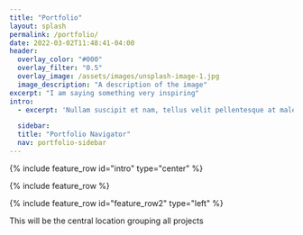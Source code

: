 ```yaml
---
title: "Portfolio"
layout: splash
permalink: /portfolio/
date: 2022-03-02T11:48:41-04:00
header:
  overlay_color: "#000"
  overlay_filter: "0.5"
  overlay_image: /assets/images/unsplash-image-1.jpg
  image_description: "A description of the image"
excerpt: "I am saying something very inspiring"
intro:
  - excerpt: 'Nullam suscipit et nam, tellus velit pellentesque at malesuada, enim eaque. Quis nulla, netus tempor in diam gravida tincidunt, *proin faucibus* voluptate felis id sollicitudin. Centered with `type="center"`'

  sidebar:
  title: "Portfolio Navigator"
  nav: portfolio-sidebar
---
```


{% include feature_row id="intro" type="center" %}

{% include feature_row %}

{% include feature_row id="feature_row2" type="left" %}

This will be the central location grouping all projects
